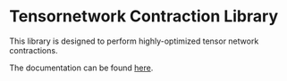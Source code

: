 # Tensornetwork Contraction Library

This library is designed to perform highly-optimized tensor network contractions.

The documentation can be found [here](https://quantum-research.pages.gitlab.lrz.de/tensornetworksimulation/tensornetworkcontractions).
